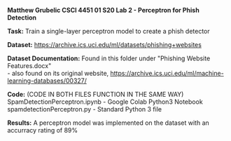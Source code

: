 **Matthew Grubelic 
CSCI 4451 01 S20 
Lab 2 - Perceptron for Phish Detection**



**Task:** Train a single-layer perceptron model to create a phish detector

**Dataset:** https://archive.ics.uci.edu/ml/datasets/phishing+websites

**Dataset Documentation:** Found in this folder under "Phishing Website Features.docx"
	<br/>- also found on its original website, https://archive.ics.uci.edu/ml/machine-learning-databases/00327/
	
**Code:** 	(CODE IN BOTH FILES FUNCTION IN THE SAME WAY) 	<br/>
	SpamDetectionPerceptron.ipynb - Google Colab Python3 Notebook	<br/>
	spamdetectionPerceptron.py - Standard Python 3 file 
	
	
**Results:** A perceptron model was implemented on the dataset with an accurracy rating of 89%
